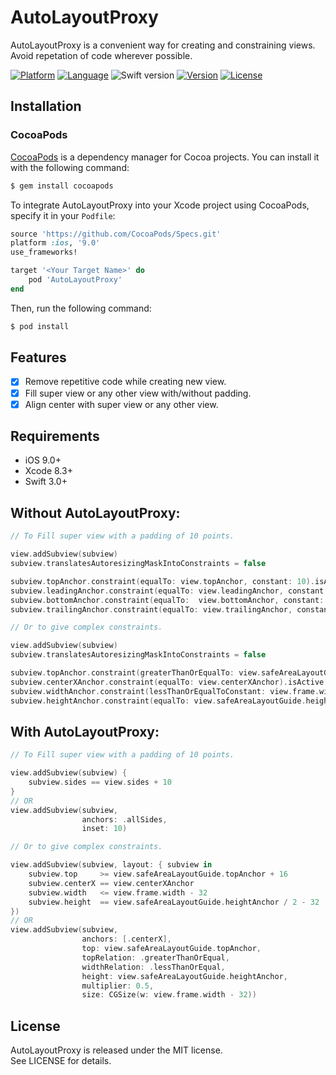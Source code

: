 # AutoLayoutProxy
AutoLayoutProxy is a convenient way for creating and constraining views. Avoid repetation of code wherever possible.

[![Platform](http://img.shields.io/badge/platform-ios-blue.svg?style=flat)](https://developer.apple.com/iphone/index.action)
[![Language](http://img.shields.io/badge/language-swift-brightgreen.svg?style=flat)](https://developer.apple.com/swift)
![Swift version](https://img.shields.io/badge/swift-5-orange.svg)
[![Version](https://img.shields.io/cocoapods/v/AutoLayoutProxy.svg?style=flat)](https://github.com/bibinjacobpulickal/AutoLayoutProxy)
[![License](http://img.shields.io/cocoapods/l/AutoLayoutProxy.svg?style=flat)](https://github.com/bibinjacobpulickal/AutoLayoutProxy/blob/master/LICENSE)

## Installation

### CocoaPods

[CocoaPods](https://cocoapods.org) is a dependency manager for Cocoa projects. You can install it with the following command:

```bash
$ gem install cocoapods
```

To integrate AutoLayoutProxy into your Xcode project using CocoaPods, specify it in your `Podfile`:

```ruby
source 'https://github.com/CocoaPods/Specs.git'
platform :ios, '9.0'
use_frameworks!

target '<Your Target Name>' do
    pod 'AutoLayoutProxy'
end
```

Then, run the following command:

```bash
$ pod install
```

## Features
- [x] Remove repetitive code while creating new view.
- [x] Fill super view or any other view with/without padding.
- [x] Align center with super view or any other view.

## Requirements

- iOS 9.0+
- Xcode 8.3+
- Swift 3.0+

Without AutoLayoutProxy:
-----

```swift
// To Fill super view with a padding of 10 points.

view.addSubview(subview)
subview.translatesAutoresizingMaskIntoConstraints = false

subview.topAnchor.constraint(equalTo: view.topAnchor, constant: 10).isActive            = true
subview.leadingAnchor.constraint(equalTo: view.leadingAnchor, constant: 10).isActive    = true
subview.bottomAnchor.constraint(equalTo:  view.bottomAnchor, constant: -10).isActive    = true
subview.trailingAnchor.constraint(equalTo: view.trailingAnchor, constant: -10).isActive = true

// Or to give complex constraints.

view.addSubview(subview)
subview.translatesAutoresizingMaskIntoConstraints = false

subview.topAnchor.constraint(greaterThanOrEqualTo: view.safeAreaLayoutGuide.topAnchor, constant: 16).isActive = true
subview.centerXAnchor.constraint(equalTo: view.centerXAnchor).isActive = true
subview.widthAnchor.constraint(lessThanOrEqualToConstant: view.frame.width - 32).isActive = true
subview.heightAnchor.constraint(equalTo: view.safeAreaLayoutGuide.heightAnchor, multiplier: 0.5, constant: -32).isActive = true
```

With AutoLayoutProxy:
-----

```swift
// To Fill super view with a padding of 10 points.

view.addSubview(subview) {
    subview.sides == view.sides + 10
}
// OR
view.addSubview(subview, 
                anchors: .allSides,
                inset: 10)

// Or to give complex constraints.

view.addSubview(subview, layout: { subview in
    subview.top     >= view.safeAreaLayoutGuide.topAnchor + 16
    subview.centerX == view.centerXAnchor
    subview.width   <= view.frame.width - 32
    subview.height  == view.safeAreaLayoutGuide.heightAnchor / 2 - 32
})
// OR
view.addSubview(subview,
                anchors: [.centerX],
                top: view.safeAreaLayoutGuide.topAnchor,
                topRelation: .greaterThanOrEqual,
                widthRelation: .lessThanOrEqual,
                height: view.safeAreaLayoutGuide.heightAnchor,
                multiplier: 0.5,
                size: CGSize(w: view.frame.width - 32))
```

## License
AutoLayoutProxy is released under the MIT license.  
See LICENSE for details.
